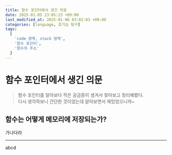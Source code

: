 ```yaml
---
title: 함수 포인터에서 생긴 의문
date: 2025-01-05 23:05:23 +09:00
last_modified_at: 2025-01-06 03:02:03 +09:00
categories: [language, 호기심 탐구]
tags:
  [
    'code 영역, stack 영역',
    '함수 포인터',
    '함수의 주소'
  ]
---
```

# **함수 포인터에서 생긴 의문**
> 함수 포인터를 알아보다 작은 궁금증이 생겨서 찾아보고 정리해봤다.<br>
> 다시 생각하보니 간단한 것이었는데 알아보면서 재밌었으니까~

## 함수는 어떻게 메모리에 저장되는가?
가나다라

---

abcd